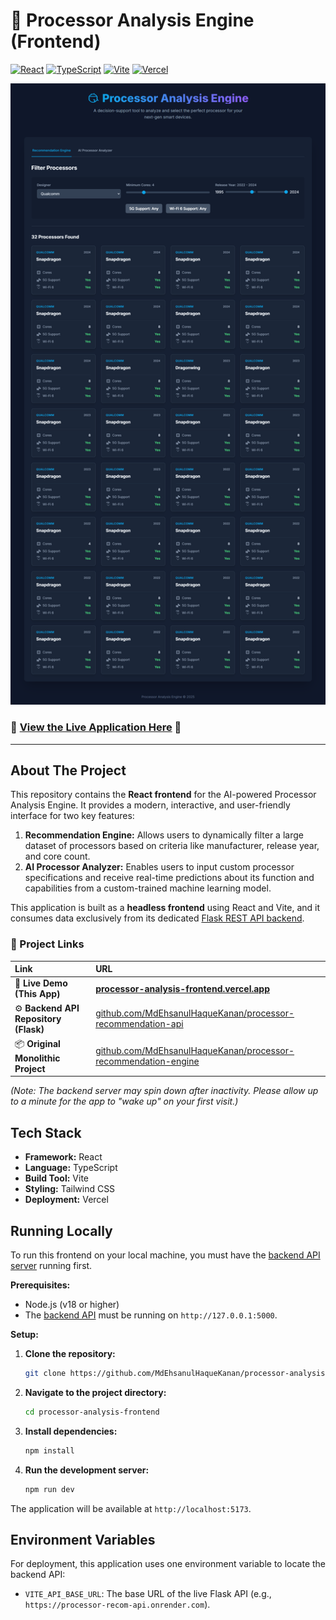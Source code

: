 # 🧠 Processor Analysis Engine (Frontend)

[![React][React-shield]][React-url]
[![TypeScript][TypeScript-shield]][TypeScript-url]
[![Vite][Vite-shield]][Vite-url]
[![Vercel][Vercel-shield]][Vercel-url]

<div align="center">
  <img alt="Project Screenshot" src="./processor_recom_engine.png" width="800">
</div>

### 🚀 [View the Live Application Here](https://processor-analysis-frontend.vercel.app/) 🚀

---

## About The Project

This repository contains the **React frontend** for the AI-powered Processor Analysis Engine. It provides a modern, interactive, and user-friendly interface for two key features:

1.  **Recommendation Engine:** Allows users to dynamically filter a large dataset of processors based on criteria like manufacturer, release year, and core count.
2.  **AI Processor Analyzer:** Enables users to input custom processor specifications and receive real-time predictions about its function and capabilities from a custom-trained machine learning model.

This application is built as a **headless frontend** using React and Vite, and it consumes data exclusively from its dedicated [Flask REST API backend](https://github.com/MdEhsanulHaqueKanan/processor-recommendation-api).

### 🔗 Project Links

| Link                               | URL                                                                                                         |
| :--------------------------------- | :---------------------------------------------------------------------------------------------------------- |
| 🚀 **Live Demo (This App)**        | **[processor-analysis-frontend.vercel.app](https://processor-analysis-frontend.vercel.app/)** |
| ⚙️ **Backend API Repository (Flask)** | [github.com/MdEhsanulHaqueKanan/processor-recommendation-api](https://github.com/MdEhsanulHaqueKanan/processor-recommendation-api)       |
| 📦 **Original Monolithic Project** | [github.com/MdEhsanulHaqueKanan/processor-recommendation-engine](https://github.com/MdEhsanulHaqueKanan/processor-recommendation-engine) |

*(Note: The backend server may spin down after inactivity. Please allow up to a minute for the app to "wake up" on your first visit.)*

## Tech Stack

*   **Framework:** React
*   **Language:** TypeScript
*   **Build Tool:** Vite
*   **Styling:** Tailwind CSS
*   **Deployment:** Vercel

## Running Locally

To run this frontend on your local machine, you must have the [backend API server](https://github.com/MdEhsanulHaqueKanan/processor-recommendation-api) running first.

**Prerequisites:**
*   Node.js (v18 or higher)
*   The [backend API](https://github.com/MdEhsanulHaqueKanan/processor-recommendation-api) must be running on `http://127.0.0.1:5000`.

**Setup:**

1.  **Clone the repository:**
    ```bash
    git clone https://github.com/MdEhsanulHaqueKanan/processor-analysis-frontend.git
    ```
2.  **Navigate to the project directory:**
    ```bash
    cd processor-analysis-frontend
    ```
3.  **Install dependencies:**
    ```bash
    npm install
    ```
4.  **Run the development server:**
    ```bash
    npm run dev
    ```

The application will be available at `http://localhost:5173`.

## Environment Variables

For deployment, this application uses one environment variable to locate the backend API:

*   `VITE_API_BASE_URL`: The base URL of the live Flask API (e.g., `https://processor-recom-api.onrender.com`).

[React-shield]: https://img.shields.io/badge/React-20232A?style=for-the-badge&logo=react&logoColor=61DAFB
[React-url]: https://reactjs.org/
[TypeScript-shield]: https://img.shields.io/badge/TypeScript-007ACC?style=for-the-badge&logo=typescript&logoColor=white
[TypeScript-url]: https://www.typescriptlang.org/
[Vite-shield]: https://img.shields.io/badge/Vite-646CFF?style=for-the-badge&logo=vite&logoColor=white
[Vite-url]: https://vitejs.dev/
[Vercel-shield]: https://img.shields.io/badge/Vercel-000000?style=for-the-badge&logo=vercel&logoColor=white
[Vercel-url]: https://vercel.com/
